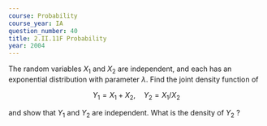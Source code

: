 ```yaml
---
course: Probability
course_year: IA
question_number: 40
title: 2.II.11F Probability
year: 2004
---
```



The random variables $X_{1}$ and $X_{2}$ are independent, and each has an exponential distribution with parameter $\lambda$. Find the joint density function of

$$Y_{1}=X_{1}+X_{2}, \quad Y_{2}=X_{1} / X_{2}$$

and show that $Y_{1}$ and $Y_{2}$ are independent. What is the density of $Y_{2}$ ?